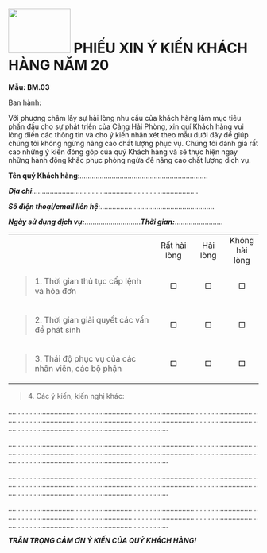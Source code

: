 # <img src="media/image1.png" style="width:1.30208in;height:0.9375in" /> PHIẾU XIN Ý KIẾN KHÁCH HÀNG NĂM 20

**Mẫu: BM.03**

Ban hành:

Với phương châm lấy sự hài lòng nhu cầu của khách hàng làm mục tiêu phấn
đấu cho sự phát triển của Cảng Hải Phòng, xin quí Khách hàng vui lòng
điền các thông tin và cho ý kiến nhận xét theo mẫu dưới đây để giúp
chúng tôi không ngừng nâng cao chất lượng phục vụ. Chúng tôi đánh giá
rất cao những ý kiến đóng góp của quý Khách hàng và sẽ thực hiện ngay
những hành động khắc phục phòng ngừa để nâng cao chất lượng dịch vụ.

**Tên quý Khách hàng**:……………………………………………………….

***Địa chỉ***:……………………………………………………………………….

***Số điện thoại/email liên hệ***:…………………………………………………

***Ngày sử dụng dịch vụ:***……………………….***Thời gian:***………………......

<table style="width:100%;">
<colgroup>
<col style="width: 57%" />
<col style="width: 14%" />
<col style="width: 13%" />
<col style="width: 13%" />
</colgroup>
<tbody>
<tr>
<td style="text-align: center;"></td>
<td style="text-align: center;">Rất hài lòng</td>
<td style="text-align: center;">Hài lòng</td>
<td style="text-align: center;">Không hài lòng</td>
</tr>
<tr>
<td style="text-align: left;"><blockquote>
<p>1. Thời gian thủ tục cấp lệnh và hóa đơn</p>
</blockquote></td>
<td style="text-align: center;">□</td>
<td style="text-align: center;">□</td>
<td style="text-align: center;">□</td>
</tr>
<tr>
<td style="text-align: left;"><blockquote>
<p>2. Thời gian giải quyết các vấn đề phát sinh</p>
</blockquote></td>
<td style="text-align: center;">□</td>
<td style="text-align: center;">□</td>
<td style="text-align: center;">□</td>
</tr>
<tr>
<td style="text-align: left;"><blockquote>
<p>3. Thái độ phục vụ của các nhân viên, các bộ phận</p>
</blockquote></td>
<td style="text-align: center;">□</td>
<td style="text-align: center;">□</td>
<td style="text-align: center;">□</td>
</tr>
</tbody>
</table>

> 4\. Các ý kiến, kiến nghị khác:

*..........................................................................................................................................................................................................................................................................................................................................*

*..........................................................................................................................................................................................................................................................................................................................................*

*..........................................................................................................................................................................................................................................................................................................................................*

*..........................................................................................................................................................................................................................................................................................................................................*

***TRÂN TRỌNG CẢM ƠN Ý KIẾN CỦA QUÝ KHÁCH HÀNG!***
